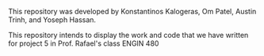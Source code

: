 This repository was developed by Konstantinos Kalogeras, Om Patel, Austin Trinh, and Yoseph Hassan.

This repository intends to display the work and code that we have written for project 5 in Prof. Rafael's class ENGIN 480


